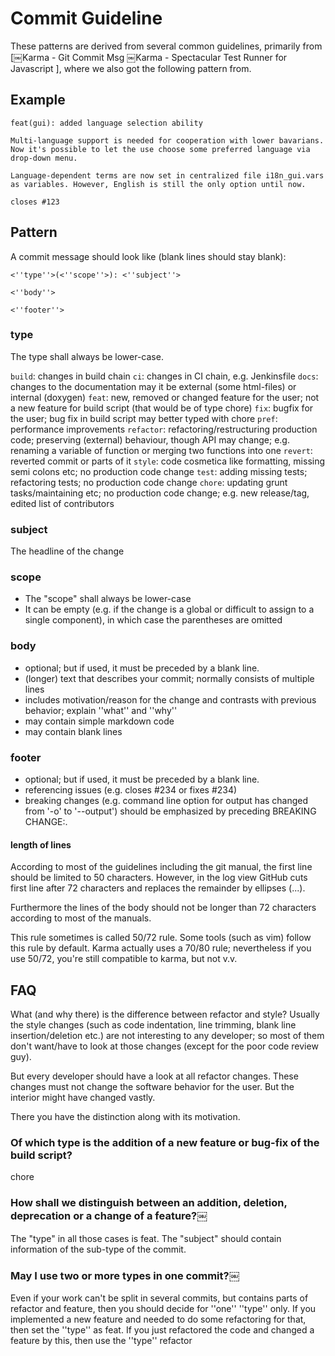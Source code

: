 # Commit Guideline

These patterns are derived from several common guidelines, primarily from [￼Karma - Git Commit Msg  ￼Karma - Spectacular Test Runner for Javascript ], where we also got the following pattern from.

## Example

```
feat(gui): added language selection ability

Multi-language support is needed for cooperation with lower bavarians.
Now it's possible to let the use choose some preferred language via
drop-down menu.

Language-dependent terms are now set in centralized file i18n_gui.vars
as variables. However, English is still the only option until now.

closes #123
```

## Pattern

A commit message should look like (blank lines should stay blank):

```
<''type''>(<''scope''>): <''subject''>

<''body''>

<''footer''>
```

### type

The type shall always be lower-case.

`build`: changes in build chain
`ci`: changes in CI chain, e.g. Jenkinsfile
`docs`: changes to the documentation may it be external (some html-files) or internal (doxygen)
`feat`: new, removed or changed feature for the user; not a new feature for build script (that would be of type chore)
`fix`: bugfix for the user; bug fix in build script may better typed with chore
`pref`: performance improvements
`refactor`: refactoring/restructuring production code; preserving (external) behaviour, though API may change; e.g. renaming a variable of function or merging two functions into one
`revert`: reverted commit or parts of it
`style`: code cosmetica like formatting, missing semi colons etc; no production code change
`test`: adding missing tests; refactoring tests; no production code change
`chore`: updating grunt tasks/maintaining etc; no production code change; e.g. new release/tag, edited list of contributors

### subject

The headline of the change

### scope

- The "scope" shall always be lower-case
- It can be empty (e.g. if the change is a global or difficult to assign to a single component), in which case the parentheses are omitted

### body

- optional; but if used, it must be preceded by a blank line.
- (longer) text that describes your commit; normally consists of multiple lines
- includes motivation/reason for the change and contrasts with previous behavior; explain ''what'' and ''why''
- may contain simple markdown code
- may contain blank lines

### footer

- optional; but if used, it must be preceded by a blank line.
- referencing issues (e.g. closes #234 or fixes #234)
- breaking changes (e.g. command line option for output has changed from '-o' to '--output') should be emphasized by preceding BREAKING CHANGE:.

#### length of lines

According to most of the guidelines including the git manual, the first line should be limited to 50 characters. However, in the log view GitHub cuts first line after 72 characters and replaces the remainder by ellipses (...).

Furthermore the lines of the body should not be longer than 72 characters according to most of the manuals.

This rule sometimes is called 50/72 rule. Some tools (such as vim) follow this rule by default. Karma actually uses a 70/80 rule; nevertheless if you use 50/72, you're still compatible to karma, but not v.v.

## FAQ

What (and why there) is the difference between refactor and style?
Usually the style changes (such as code indentation, line trimming, blank line insertion/deletion etc.) are not interesting to any developer; so most of them don't want/have to look at those changes (except for the poor code review guy).

But every developer should have a look at all refactor changes. These changes must not change the software behavior for the user. But the interior might have changed vastly.

There you have the distinction along with its motivation.

### Of which type is the addition of a new feature or bug-fix of the build script?

chore

### How shall we distinguish between an addition, deletion, deprecation or a change of a feature?￼

The "type" in all those cases is feat. The "subject" should contain information of the sub-type of the commit.

### May I use two or more types in one commit?￼

Even if your work can't be split in several commits, but contains parts of refactor and feature, then you should decide for ''one'' ''type'' only. If you implemented a new feature and needed to do some refactoring for that, then set the ''type'' as feat. If you just refactored the code and changed a feature by this, then use the ''type'' refactor
